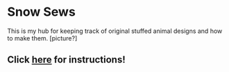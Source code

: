 # Snow Sews
This is my hub for keeping track of original stuffed animal designs and how to make them.
[picture?]
## Click <a href=https://github.com/snowshinobi/SnowSews/wiki>here</a> for instructions!
